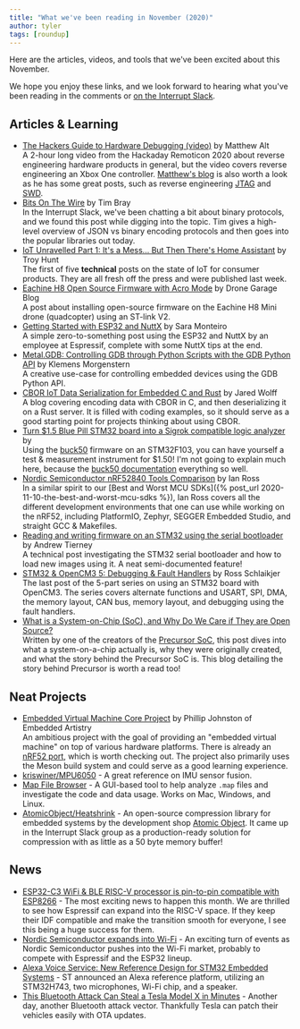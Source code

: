 ```yaml
---
title: "What we've been reading in November (2020)"
author: tyler
tags: [roundup]
---
```


<!-- excerpt start -->

Here are the articles, videos, and tools that we've been excited about this
November.

<!-- excerpt end -->

We hope you enjoy these links, and we look forward to hearing what you've been
reading in the comments or [on the Interrupt Slack](https://interrupt-slack.herokuapp.com/).

## Articles & Learning


- [The Hackers Guide to Hardware Debugging (video)](https://www.youtube.com/watch?v=hWYzgw0WhYU) by Matthew Alt<br>A 2-hour long video from the Hackaday Remoticon 2020 about reverse engineering hardware products in general, but the video covers reverse engineering an Xbox One controller. [Matthew's blog](https://wrongbaud.github.io) is also worth a look as he has some great posts, such as reverse engineering [JTAG](https://wrongbaud.github.io/posts/jtag-hdd/) and [SWD](https://wrongbaud.github.io/posts/stm-xbox-jtag/).
- [Bits On The Wire](https://www.tbray.org/ongoing/When/201x/2019/11/17/Bits-On-the-Wire) by Tim Bray<br>In the Interrupt Slack, we've been chatting a bit about binary protocols, and we found this post while digging into the topic. Tim gives a high-level overview of JSON vs binary encoding protocols and then goes into the popular libraries out today.
- [IoT Unravelled Part 1: It's a Mess... But Then There's Home Assistant](https://www.troyhunt.com/iot-unravelled-part-1-its-a-mess-but-then-theres-home-assistant/) by Troy Hunt<br>The first of five **technical** posts on the state of IoT for consumer products. They are all fresh off the press and were published last week. 
- [Eachine H8 Open Source Firmware with Acro Mode](https://dronegarageblog.wordpress.com/2016/01/06/eachine-h8-open-source-firmware-with-acro-mode/) by Drone Garage Blog<br>A post about installing open-source firmware on the Eachine H8 Mini drone (quadcopter) using an ST-link V2.
- [Getting Started with ESP32 and NuttX](https://medium.com/the-esp-journal/getting-started-with-esp32-and-nuttx-fd3e1a3d182c) by Sara Monteiro<br>A simple zero-to-something post using the ESP32 and NuttX by an employee at Espressif, complete with some NuttX tips at the end.
- [Metal.GDB: Controlling GDB through Python Scripts with the GDB Python API](https://embeddedartistry.com/blog/2020/11/09/metal-gdb-controlling-gdb-through-python-scripts-with-the-gdb-python-api/) by Klemens Morgenstern<br>A creative use-case for controlling embedded devices using the GDB Python API.
- [CBOR IoT Data Serialization for Embedded C and Rust](https://www.jaredwolff.com/cbor-for-embedded-c-and-rust/) by Jared Wolff<br>A blog covering encoding data with CBOR in C, and then deserializing it on a Rust server. It is filled with coding examples, so it should serve as a good starting point for projects thinking about using CBOR.
- [Turn $1.5 Blue Pill STM32 board into a Sigrok compatible logic analyzer](https://www.cnx-software.com/2020/11/14/turn-1-5-blue-pill-stm32-board-into-a-sigrok-compatible-logic-analyzer/) by <br>Using the [buck50](https://github.com/thanks4opensource/buck50) firmware on an STM32F103, you can have yourself a test & measurement instrument for $1.50! I'm not going to explain much here, because the [buck50 documentation](https://github.com/thanks4opensource/buck50) everything so well.
- [Nordic Semiconductor nRF52840 Tools Comparison](https://skybluetrades.net/projects/nrf52840-tools-comparison/) by Ian Ross<br>In a similar spirit to our [Best and Worst MCU SDKs]({% post_url 2020-11-10-the-best-and-worst-mcu-sdks %}), Ian Ross covers all the different development environments that one can use while working on the nRF52, including PlatformIO, Zephyr, SEGGER Embedded Studio, and straight GCC & Makefiles. 
- [Reading and writing firmware on an STM32 using the serial bootloader](https://cybergibbons.com/hardware-hacking/reading-and-writing-firmware-on-an-stm32-using-the-serial-bootloader/) by Andrew Tierney<br>A technical post investigating the STM32 serial bootloader and how to load new images using it. A neat semi-documented feature!
- [STM32 & OpenCM3 5: Debugging & Fault Handlers](https://rhye.org/post/stm32-with-opencm3-5-fault-handlers/) by Ross Schlaikjer<br>The last post of the 5-part series on using an STM32 board with OpenCM3. The series covers alternate functions and USART, SPI, DMA, the memory layout, CAN bus, memory layout, and debugging using the fault handlers. 
- [What is a System-on-Chip (SoC), and Why Do We Care if They are Open Source?](https://www.bunniestudios.com/blog/?p=5971)<br>Written by one of the creators of the [Precursor SoC](https://www.crowdsupply.com/sutajio-kosagi/precursor), this post dives into what a system-on-a-chip actually is, why they were originally created, and what the story behind the Precursor SoC is. This blog detailing the story behind Precursor is worth a read too!


## Neat Projects

- [Embedded Virtual Machine Core Project](https://github.com/embvm/embvm-core) by Phillip Johnston of Embedded Artistry<br>An ambitious project with the goal of providing an "embedded virtual machine" on top of various hardware platforms. There is already an [nRF52 port](https://github.com/embvm/nordic), which is worth checking out. The project also primarily uses the Meson build system and could serve as a good learning experience.
- [kriswiner/MPU6050](https://github.com/kriswiner/MPU6050) - A great reference on IMU sensor fusion.
- [Map File Browser](http://www.sikorskiy.net/prj/amap/) - A GUI-based tool to help analyze `.map` files and investigate the code and data usage. Works on Mac, Windows, and Linux.
- [AtomicObject/Heatshrink](https://github.com/atomicobject/heatshrink) - An open-source compression library for embedded systems by the development shop [Atomic Object](https://atomicobject.com/). It came up in the Interrupt Slack group as a production-ready solution for compression with as little as a 50 byte memory buffer!


## News

- [ESP32-C3 WiFi & BLE RISC-V processor is pin-to-pin compatible with ESP8266](https://www.cnx-software.com/2020/11/22/esp32-c3-wifi-ble-risc-v-processor-is-pin-to-pin-compatible-with-esp8266/) - The most exciting news to happen this month. We are thrilled to see how Espressif can expand into the RISC-V space. If they keep their IDF compatible and make the transition smooth for everyone, I see this being a huge success for them.
- [Nordic Semiconductor expands into Wi-Fi](https://www.nordicsemi.com/News/2020/11/Nordic-Semiconductor-expands-into-WiFi) - An exciting turn of events as Nordic Semiconductor pushes into the Wi-Fi market, probably to compete with Espressif and the ESP32 lineup.
- [Alexa Voice Service: New Reference Design for STM32 Embedded Systems](https://blog.st.com/alexa-voice-service/) - ST announced an Alexa reference platform, utilizing an STM32H743, two microphones, Wi-Fi chip, and a speaker.
- [This Bluetooth Attack Can Steal a Tesla Model X in Minutes](https://www.wired.com/story/tesla-model-x-hack-bluetooth) - Another day, another Bluetooth attack vector. Thankfully Tesla can patch their vehicles easily with OTA updates.
